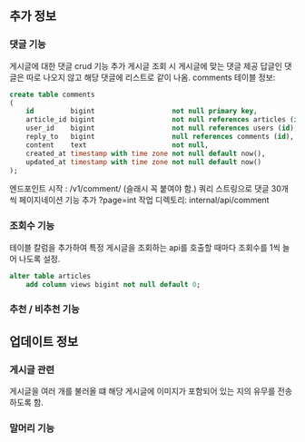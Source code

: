 ## 추가 정보

### 댓글 기능

게시글에 대한 댓글 crud 기능 추가
게시글 조회 시 게시글에 맞는 댓글 제공
답글인 댓글은 따로 나오지 않고 해당 댓글에 리스트로 같이 나옴.
comments 테이블 정보:

```sql
create table comments
(
    id         bigint                   not null primary key,
    article_id bigint                   not null references articles (id),
    user_id    bigint                   not null references users (id),
    reply_to   bigint                   null references comments (id),
    content    text                     not null,
    created_at timestamp with time zone not null default now(),
    updated_at timestamp with time zone not null default now()
);
```

엔드포인트 시작 : /v1/comment/ (슬래시 꼭 붙여야 함.)
쿼리 스트링으로 댓글 30개씩 페이지네이션 기능 추가 ?page=int
작업 디렉토리: internal/api/comment

### 조회수 기능

테이블 칼럼을 추가하여 특정 게시글을 조회하는 api를 호출할 때마다 조회수를 1씩 늘어 나도록 설정.

```sql
alter table articles
    add column views bigint not null default 0;
```

### 추천 / 비추천 기능

## 업데이트 정보

### 게시글 관련

게시글을 여러 개를 불러올 떄 해당 게시글에 이미지가 포함되어 있는 지의 유무를 전송하도록 함.

### 말머리 기능
